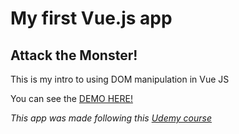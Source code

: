 <h1>My first Vue.js app</h1>

<h2>Attack the Monster!</h2>

<p>This is my intro to using DOM manipulation in Vue JS</p>

<p>You can see the <a href="https://attack.netlify.com/">DEMO HERE!</a></p>

<em>This app was made following this <a href="https://www.udemy.com/vuejs-2-the-complete-guide">Udemy course</a></em>
